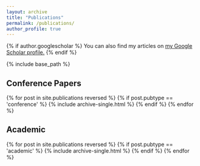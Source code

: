 ```yaml
---
layout: archive
title: "Publications"
permalink: /publications/
author_profile: true
---
```


{% if author.googlescholar %}
  You can also find my articles on <u><a href="{{author.googlescholar}}">my Google Scholar profile</a>.</u>
{% endif %}

{% include base_path %}

<!-- {% for post in site.publications reversed %}
  {% include archive-single.html %}
{% endfor %} -->

<!-- ## Journal Articles
{% for post in site.publications reversed %}
  {% if post.pubtype == 'journal' %}
      {% include archive-single.html %}
  {% endif %}
{% endfor %} -->

## Conference Papers

{% for post in site.publications reversed %}
  {% if post.pubtype == 'conference' %}
      {% include archive-single.html %}
  {% endif %}
{% endfor %}

## Academic

{% for post in site.publications reversed %}
  {% if post.pubtype == 'academic' %}
      {% include archive-single.html %}
  {% endif %}
{% endfor %}
